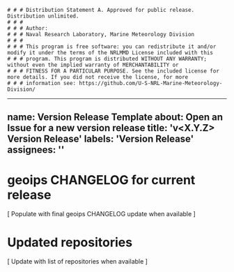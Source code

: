     # # # Distribution Statement A. Approved for public release. Distribution unlimited.
    # # # 
    # # # Author:
    # # # Naval Research Laboratory, Marine Meteorology Division
    # # # 
    # # # This program is free software: you can redistribute it and/or modify it under the terms of the NRLMMD License included with this 
    # # # program. This program is distributed WITHOUT ANY WARRANTY; without even the implied warranty of MERCHANTABILITY or
    # # # FITNESS FOR A PARTICULAR PURPOSE. See the included license for more details. If you did not receive the license, for more
    # # # information see: https://github.com/U-S-NRL-Marine-Meteorology-Division/

---
name: Version Release Template
about: Open an Issue for a new version release
title: 'v<X.Y.Z> Version Release'
labels: 'Version Release'
assignees: ''
---

# geoips CHANGELOG for current release
[ Populate with final geoips CHANGELOG update when available ]

# Updated repositories
[ Update with list of repositories when available ]
